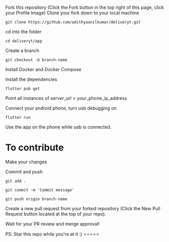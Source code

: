 Fork this repository (Click the Fork button in the top right of this page, click your Profile Image)
Clone your fork down to your local machine

    git clone https://github.com/adithyaanilkumar/deliveryt.git

cd into the folder

``` cd deliveryt/app ```

Create a branch

    git checkout -b branch-name

Install Docker and Docker Compose

Install the dependencies 

```flutter pub get```

Point all instances of server_url = your_phone_ip_address

Connect your android phone, turn usb debugging on

```flutter run```

Use the app on the phone while usb is connected.

# To contribute

Make your changes
    

Commit and push

    git add .

    git commit -m 'Commit message'

    git push origin branch-name

Create a new pull request from your forked repository (Click the New Pull Request button located at the top of your repo).

Wait for your PR review and merge approval!


PS: Star this repo while you're at it :) ⭐⭐⭐⭐⭐

